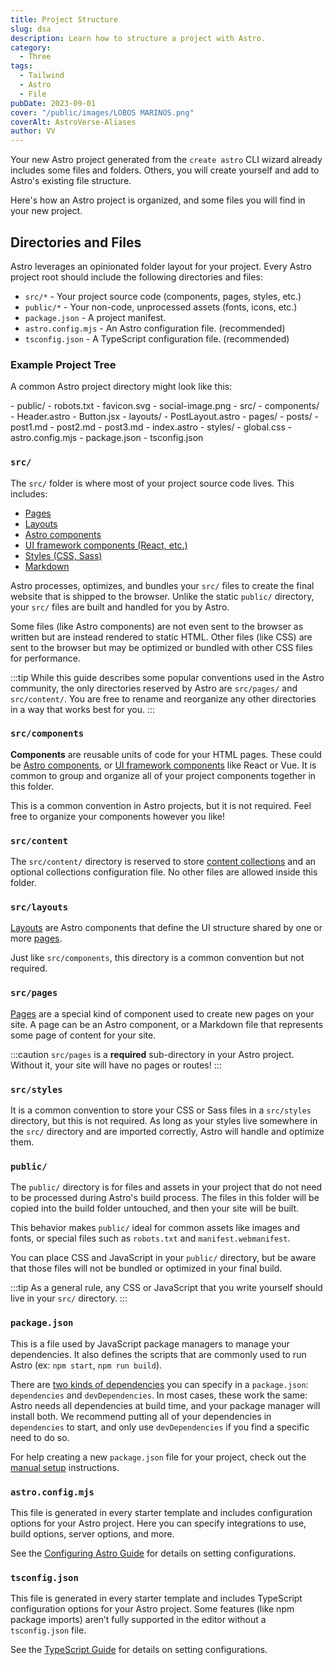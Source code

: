 ```yaml
---
title: Project Structure
slug: dsa
description: Learn how to structure a project with Astro.
category:
  - Three 
tags:
  - Tailwind
  - Astro
  - File
pubDate: 2023-09-01
cover: "/public/images/LOBOS MARINOS.png"
coverAlt: AstroVerse-Aliases
author: VV
---
```


Your new Astro project generated from the `create astro` CLI wizard already includes some files and folders. Others, you will create yourself and add to Astro's existing file structure.

Here's how an Astro project is organized, and some files you will find in your new project.

## Directories and Files

Astro leverages an opinionated folder layout for your project. Every Astro project root should include the following directories and files:

- `src/*` - Your project source code (components, pages, styles, etc.)
- `public/*` - Your non-code, unprocessed assets (fonts, icons, etc.)
- `package.json` - A project manifest.
- `astro.config.mjs` - An Astro configuration file. (recommended)
- `tsconfig.json` - A TypeScript configuration file. (recommended)

### Example Project Tree

A common Astro project directory might look like this:

<FileTree>
- public/
  - robots.txt
  - favicon.svg
  - social-image.png
- src/
  - components/
    - Header.astro
    - Button.jsx
  - layouts/
    - PostLayout.astro
  - pages/
    - posts/
      - post1.md
      - post2.md
      - post3.md
    - index.astro
  - styles/
    - global.css
- astro.config.mjs
- package.json
- tsconfig.json
</FileTree>

### `src/`

The `src/` folder is where most of your project source code lives. This includes:

- [Pages](/en/core-concepts/astro-pages/)
- [Layouts](/en/core-concepts/layouts/)
- [Astro components](/en/core-concepts/astro-components/)
- [UI framework components (React, etc.)](/en/core-concepts/framework-components/)
- [Styles (CSS, Sass)](/en/guides/styling/)
- [Markdown](/en/guides/markdown-content/)

Astro processes, optimizes, and bundles your `src/` files to create the final website that is shipped to the browser. Unlike the static `public/` directory, your `src/` files are built and handled for you by Astro.

Some files (like Astro components) are not even sent to the browser as written but are instead rendered to static HTML. Other files (like CSS) are sent to the browser but may be optimized or bundled with other CSS files for performance.

:::tip
While this guide describes some popular conventions used in the Astro community, the only directories reserved by Astro are `src/pages/` and `src/content/`. You are free to rename and reorganize any other directories in a way that works best for you.
:::

### `src/components`

**Components** are reusable units of code for your HTML pages. These could be [Astro components](/en/core-concepts/astro-components/), or [UI framework components](/en/core-concepts/framework-components/) like React or Vue. It is common to group and organize all of your project components together in this folder.

This is a common convention in Astro projects, but it is not required. Feel free to organize your components however you like!

### `src/content`

The `src/content/` directory is reserved to store [content collections](/en/guides/content-collections/) and an optional collections configuration file. No other files are allowed inside this folder.

### `src/layouts`

[Layouts](/en/core-concepts/layouts/) are Astro components that define the UI structure shared by one or more [pages](/en/core-concepts/astro-pages/).

Just like `src/components`, this directory is a common convention but not required.

### `src/pages`

[Pages](/en/core-concepts/astro-pages/) are a special kind of component used to create new pages on your site. A page can be an Astro component, or a Markdown file that represents some page of content for your site.

:::caution
`src/pages` is a **required** sub-directory in your Astro project. Without it, your site will have no pages or routes!
:::

### `src/styles`

It is a common convention to store your CSS or Sass files in a `src/styles` directory, but this is not required. As long as your styles live somewhere in the `src/` directory and are imported correctly, Astro will handle and optimize them.

### `public/`

The `public/` directory is for files and assets in your project that do not need to be processed during Astro's build process. The files in this folder will be copied into the build folder untouched, and then your site will be built.

This behavior makes `public/` ideal for common assets like images and fonts, or special files such as `robots.txt` and `manifest.webmanifest`.

You can place CSS and JavaScript in your `public/` directory, but be aware that those files will not be bundled or optimized in your final build.

:::tip
As a general rule, any CSS or JavaScript that you write yourself should live in your `src/` directory.
:::

### `package.json`

This is a file used by JavaScript package managers to manage your dependencies. It also defines the scripts that are commonly used to run Astro (ex: `npm start`, `npm run build`).

There are [two kinds of dependencies](https://docs.npmjs.com/specifying-dependencies-and-devdependencies-in-a-package-json-file) you can specify in a `package.json`: `dependencies` and `devDependencies`. In most cases, these work the same: Astro needs all dependencies at build time, and your package manager will install both. We recommend putting all of your dependencies in `dependencies` to start, and only use `devDependencies` if you find a specific need to do so.

For help creating a new `package.json` file for your project, check out the [manual setup](/en/install/manual/) instructions.

### `astro.config.mjs`

This file is generated in every starter template and includes configuration options for your Astro project. Here you can specify integrations to use, build options, server options, and more.

See the [Configuring Astro Guide](/en/guides/configuring-astro/) for details on setting configurations.

### `tsconfig.json`

This file is generated in every starter template and includes TypeScript configuration options for your Astro project. Some features (like npm package imports) aren’t fully supported in the editor without a `tsconfig.json` file.

See the [TypeScript Guide](/en/guides/typescript/) for details on setting configurations.
